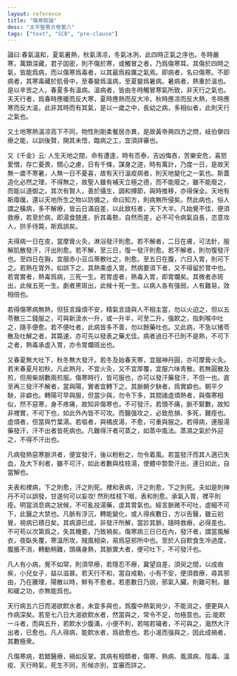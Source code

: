 ```yaml
---
layout: reference
title: "傷寒叙論"
desc: "太平聖惠方卷第八"
tags: ["text", "SCB", "pre-clause"]
---
```



論曰:春氣溫和，夏氣暑熱，秋氣淸凉，冬氣冰冽，此四時正氣之序也。冬時嚴寒，萬類深藏，君子固密，則不傷於寒，或觸冒之者，乃爲傷寒耳。其傷於四時之氣，皆能爲病，而以傷寒爲毒者，以其最爲殺厲之氣焉。即病者，名曰傷寒。不即病者，其寒毒藏於肌骨中，至春變爲溫病，至夏變爲暑病。暑病者，熱重於溫也。是以辛苦之人，春夏多有溫病。溫病者，皆由冬時觸冒寒氣所致，非天行之氣也。夫天行者，爲春時應暖而反大寒，夏時應熱而反大冷，秋時應凉而反大熱，冬時應寒而反大溫，此非其時而有其氣，是以一歲之中，長幼之病，多相似者，此則天行之氣也。

又土地寒熱溫凉高下不同，物性則剛柔餐居亦異，是故黃帝興四方之問，岐伯擧四療之能，以訓後賢，開其未悟，臨病之工，宜須詳審也。

又《千金》云: 人生天地之間，命有遭逢，時有否泰，吉凶悔吝，苦樂安危，喜怒愛憎，存亡憂畏，關心之慮，日有千條，謀身之道，時有萬計，乃度一日，是故天無一歲不寒暑，人無一日不憂喜，故有天行溫疫病者，則天地變化之一氣也。斯蓋造化必然之理，不得無之，故聖人雖有補天立極之德，而不能廢之，雖不能廢之，而能以道御之。其次有賢人，善於攝生，調和撙節，與時推移，亦得保全。天地有斯瘴癘，還以天地所生之物以防備之，命曰知方，則病無所侵矣。然此病也，俗人謂之橫病，多不解療，皆云日滿自差，以此致枉者，天下大半。凡始覺不佳，便須救療，若至於病，即湯食兢進，折其毒勢，自然而差，必不可令病氣自長，恣意攻人，拱手待斃，斯爲誤矣。

夫得病一日在皮，當摩膏火灸，淋浴發汗則愈。若不解者，二日在膚，可法針，服解肌散發汗，汗出則愈。若不解，至三日，復一發汗則愈。若不解者，則勿復發汗也。至四日在胸，宜服赤小豆瓜蒂散吐之，則愈。至五日在腹，六日入胃，則可下之。若熱在胃外，如誤下之，其熱乘虛入胃。然病要須下者，又不得留於胃中也。若胃實者，熱毒爲病，三死一生。若胃虛者，熱毒入胃，即胃爛矣。其微者赤斑出，此候五死一生。劇者黑斑出，此候十死一生。以病人各有强弱，人有難易，效相倍也。

若得傷寒病無熱，但狂言躁煩不安，精氣言語與人不相主當，勿以火迫之，但以五苓散三二錢服之，可與新汲水一升，或一升半，可至二升，强飮之，指刺喉中吐之，隨手便愈。若不便吐者，此病皆多不善，勿以餘藥吐也。又此病，不急以猪苓散及吐解之者，其斃速，亦可先以發表之藥尤佳。病者過日不已則不是熱，不可下之者，熱毒承虛入胃，亦令胃爛斑出也。

又春夏無大吐下，秋冬無大發汗。若冬及始春天寒，宜服神丹圓，亦可摩膏火灸。若末春夏月初秋，凡此熱月，不宜火灸，又不宜厚覆，宜服六味靑散。若無圓散及煎，但用柴胡數兩煎服。傷寒時行，皆可服也，亦可以發汗藥發汗，不但一也。直至再三發汗不解者，當與陽，實者宜轉下之。其脈朝夕駚者，爲實癖也。朝平夕駚，非癖也。轉陽可早與服，但當少與，勿令下多，其間諸虛煩熱者，與傷寒相似，然不惡寒，身不疼痛，故知非傷寒也，不可發汗。若頭不痛，脈不緊數，故知非裡實，不可下也，如此外內皆不可攻。而醫强攻之，必致危損、多死，難痊也。虛煩者，但當與竹葉湯。若嘔者，與橘皮湯，不愈，可重與服之。若得病，連服湯藥發汗，汗不出者皆死病也。凡難得汗者可蒸之，如蒸中風法。蒸濕之氣於外迎之，不得不汗出也。

凡病發熱惡寒脈洪者，便宜發汗，後以粉粉之，勿令着風。若當發汗而其人適已失血，及大下利者，雖不可汗，如此者數與桂枝湯，使體中漐漐汗出，連日如此，自當解也。

夫表和裡病，下之則愈，汗之則死。裡和表病，汗之則愈，下之則死。夫如是則神丹不可以誤發，甘遂何可以妄攻! 然則桂枝下咽，表和則愈。承氣入胃，裡平則痊。明當消息病之狀候，不可亂投湯藥，虛其胃氣也。經言脈微不可吐，虛細不可下，此醫之大禁也。凡脈有浮沉，轉能變化，或人得疾數日，方以告醫，雖云初覺，視病已積日矣。其病源已成，非發汗所解，當診其脈，隨時救療，必得差也。不可苟以次第爲之，失其機要，乃致禍矣。傷寒病三日已在內，發汗者，謂當風解衣，夜臥失覆，寒溫所攻，賊風相染，易爲惡邪所中也。至於人自飮食生冷過度，腹脹不消，轉動稍難，頭痛身熱，其脈實大者，便可吐下，不可發汗也。

凡人有小病，覺不如常，則須早療，若隱忍不療，冀望自差，須臾之間，以成痼疾，小兒女子，益以滋甚。若天行不和，當自戒勒，小有不安，便須救療，尋其邪由，乃在腠理，陽散以時，鮮有不愈者。若患數日乃說，邪氣入臟，則難可制，雖和緩之功，亦無能爲也。

天行病五六日而渴欲飮水者，未宜多與也，爲腹中熱氣尙少，不能消之，便更與人作病深矣。若至七八日大渴欲飮水者，然當與之，常令不足，勿極意也。云:能飮一斗者，而與五升，若飮水少腹滿，小便不利，若喘若噦者，不可與之，濈然大汗出者，已愈也。凡人得病，能飮水者，爲欲愈也。若小渴而强與之，因此成禍者，其數極衆。

凡傷寒病，若錯醫療，禍如反掌。其病有相類者，傷寒、熱病、風濕病、陰毒、溫疫、天行時氣，死生不同，形候亦別，宜審而詳之。
